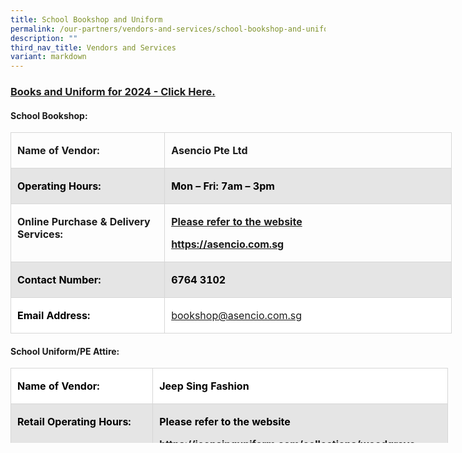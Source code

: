 ```yaml
---
title: School Bookshop and Uniform
permalink: /our-partners/vendors-and-services/school-bookshop-and-uniform/
description: ""
third_nav_title: Vendors and Services
variant: markdown
---
```

### **[Books and Uniform for 2024 - Click Here.](https://sites.google.com/moe.edu.sg/parentssupportwithwoodgrovesec/2024-preparation?authuser=0)** 
   
#### **School Bookshop:**

<table class="MsoNormalTable" border="0" cellspacing="0" cellpadding="0" width="706" style="width:529.5pt;border-collapse:collapse;mso-yfti-tbllook:1184;
 mso-padding-alt:0in 0in 0in 0in"><tbody><tr style="mso-yfti-irow:0;mso-yfti-firstrow:yes"><td width="242" valign="top" style="width:181.5pt;border:solid #D6D6D6 1.0pt;
  mso-border-alt:solid #D6D6D6 .25pt;mso-border-bottom-alt:solid #D6D6D6 .75pt;
  padding:1.5pt 7.5pt 1.5pt 7.5pt"><p class="MsoNormal"><b><span lang="EN-SG" style="mso-ansi-language:EN-SG">Name of Vendor:</span></b></p></td><td width="464" valign="top" style="width:348.0pt;border:solid #D6D6D6 1.0pt;
  border-left:none;mso-border-left-alt:solid #D6D6D6 .25pt;mso-border-alt:solid #D6D6D6 .25pt;
  mso-border-bottom-alt:solid #D6D6D6 .75pt;padding:1.5pt 7.5pt 1.5pt 7.5pt"><p class="MsoNormal"><b>Asencio Pte Ltd</b></p></td></tr><tr style="mso-yfti-irow:1"><td width="242" valign="top" style="width:181.5pt;border:solid #D6D6D6 1.0pt;
  border-top:none;mso-border-top-alt:solid #D6D6D6 .25pt;mso-border-alt:solid #D6D6D6 .25pt;
  mso-border-bottom-alt:solid #D6D6D6 .75pt;background:#E5E5E5;padding:1.5pt 7.5pt 1.5pt 7.5pt"><p class="MsoNormal"><b><span lang="EN-SG" style="color:black;mso-color-alt:windowtext;
  mso-ansi-language:EN-SG">Operating Hours:</span></b></p></td><td width="464" valign="top" style="width:348.0pt;border-top:none;border-left:
  none;border-bottom:solid #D6D6D6 1.0pt;border-right:solid #D6D6D6 1.0pt;
  mso-border-top-alt:solid #D6D6D6 .25pt;mso-border-left-alt:solid #D6D6D6 .25pt;
  mso-border-alt:solid #D6D6D6 .25pt;mso-border-bottom-alt:solid #D6D6D6 .75pt;
  background:#E5E5E5;padding:1.5pt 7.5pt 1.5pt 7.5pt"><p class="MsoNormal"><b><span lang="EN-SG" style="color:black;mso-color-alt:windowtext;
  mso-ansi-language:EN-SG">Mon – Fri: 7am – 3pm</span></b></p></td></tr><tr style="mso-yfti-irow:2"><td width="242" valign="top" style="width:181.5pt;border:solid #D6D6D6 1.0pt;
  border-top:none;mso-border-top-alt:solid #D6D6D6 .25pt;mso-border-alt:solid #D6D6D6 .25pt;
  mso-border-bottom-alt:solid #D6D6D6 .75pt;padding:1.5pt 7.5pt 1.5pt 7.5pt"><p class="MsoNormal"><b>Online Purchase &amp; Delivery Services:</b></p></td><td width="464" valign="top" style="width:348.0pt;border-top:none;border-left:
  none;border-bottom:solid #D6D6D6 1.0pt;border-right:solid #D6D6D6 1.0pt;
  mso-border-top-alt:solid #D6D6D6 .25pt;mso-border-left-alt:solid #D6D6D6 .25pt;
  mso-border-alt:solid #D6D6D6 .25pt;mso-border-bottom-alt:solid #D6D6D6 .75pt;
  padding:1.5pt 7.5pt 1.5pt 7.5pt"><p class="MsoNormal"><b><u>Please refer to the website</u></b></p><p class="MsoNormal"><b><span lang="EN-SG" style="mso-ansi-language:EN-SG"><a href="https://asencio.com.sg/">https://asencio.com.sg</a></span></b></p></td></tr><tr style="mso-yfti-irow:3"><td width="242" valign="top" style="width:181.5pt;border:solid #D6D6D6 1.0pt;
  border-top:none;mso-border-top-alt:solid #D6D6D6 .25pt;mso-border-alt:solid #D6D6D6 .25pt;
  mso-border-bottom-alt:solid #D6D6D6 .75pt;background:#E5E5E5;padding:1.5pt 7.5pt 1.5pt 7.5pt"><p class="MsoNormal"><b><span lang="EN-SG" style="color:black;mso-color-alt:windowtext;
  mso-ansi-language:EN-SG">Contact Number:</span></b></p></td><td width="464" valign="top" style="width:348.0pt;border-top:none;border-left:
  none;border-bottom:solid #D6D6D6 1.0pt;border-right:solid #D6D6D6 1.0pt;
  mso-border-top-alt:solid #D6D6D6 .25pt;mso-border-left-alt:solid #D6D6D6 .25pt;
  mso-border-alt:solid #D6D6D6 .25pt;mso-border-bottom-alt:solid #D6D6D6 .75pt;
  background:#E5E5E5;padding:1.5pt 7.5pt 1.5pt 7.5pt"><p class="MsoNormal"><b><span lang="EN-SG" style="color:black;mso-color-alt:windowtext;
  mso-ansi-language:EN-SG">6764 3102</span></b></p></td></tr><tr style="mso-yfti-irow:4;mso-yfti-lastrow:yes"><td width="242" valign="top" style="width:181.5pt;border:solid #D6D6D6 1.0pt;
  border-top:none;mso-border-top-alt:solid #D6D6D6 .25pt;mso-border-alt:solid #D6D6D6 .25pt;
  background:white;mso-background-themecolor:background1;padding:1.5pt 7.5pt 1.5pt 7.5pt"><p class="MsoNormal"><b><span lang="EN-SG" style="color:black;mso-color-alt:windowtext;
  mso-ansi-language:EN-SG">Email Address:</span></b><span style="background:
  #D9D9D9;mso-shading:white;mso-pattern:gray-15 auto"></span></p></td><td width="464" valign="top" style="width:348.0pt;border-top:none;border-left:
  none;border-bottom:solid #D6D6D6 1.0pt;border-right:solid #D6D6D6 1.0pt;
  mso-border-top-alt:solid #D6D6D6 .25pt;mso-border-left-alt:solid #D6D6D6 .25pt;
  mso-border-alt:solid #D6D6D6 .25pt;background:white;mso-background-themecolor:
  background1;padding:1.5pt 7.5pt 1.5pt 7.5pt"><p class="MsoNormal"><b><span style="color:black;mso-color-alt:windowtext"><a href="mailto:bookshop@asencio.com.sg"><span style="font-weight:normal">bookshop@asencio.com.sg</span></a></span></b><span style="background:#D9D9D9;mso-shading:white;mso-pattern:gray-15 auto"></span></p></td></tr></tbody></table>

#### **School Uniform/PE Attire:**

<table class="MsoNormalTable" border="0" cellspacing="0" cellpadding="0" width="700" style="width:525.0pt;background:white;border-collapse:collapse;mso-yfti-tbllook:
 1184;mso-padding-alt:0in 0in 0in 0in"><tbody><tr style="mso-yfti-irow:0;mso-yfti-firstrow:yes"><td width="241" valign="top" style="width:180.65pt;border:solid #D6D6D6 1.0pt;
  mso-border-alt:solid #D6D6D6 .25pt;mso-border-bottom-alt:solid #D6D6D6 .75pt;
  padding:1.5pt 7.5pt 1.5pt 7.5pt"><p class="MsoNormal"><b><span lang="EN-SG" style="color:black;mso-color-alt:windowtext;
  mso-ansi-language:EN-SG">Name of Vendor:</span></b></p></td><td width="459" valign="top" style="width:344.35pt;border:solid #D6D6D6 1.0pt;
  border-left:none;mso-border-left-alt:solid #D6D6D6 .25pt;mso-border-alt:solid #D6D6D6 .25pt;
  mso-border-bottom-alt:solid #D6D6D6 .75pt;padding:1.5pt 7.5pt 1.5pt 7.5pt"><p class="MsoNormal"><b><span lang="EN-SG" style="color:black;mso-color-alt:windowtext;
  mso-ansi-language:EN-SG">Jeep Sing Fashion</span></b></p></td></tr><tr style="mso-yfti-irow:1"><td width="241" valign="top" style="width:180.65pt;border:solid #D6D6D6 1.0pt;
  border-top:none;mso-border-top-alt:solid #D6D6D6 .25pt;mso-border-alt:solid #D6D6D6 .25pt;
  mso-border-bottom-alt:solid #D6D6D6 .75pt;background:#E5E5E5;padding:1.5pt 7.5pt 1.5pt 7.5pt"><p class="MsoNormal"><b><span lang="EN-SG" style="color:black;mso-color-alt:windowtext;
  mso-ansi-language:EN-SG">Retail Operating Hours:</span></b></p></td><td width="459" valign="top" style="width:344.35pt;border-top:none;border-left:
  none;border-bottom:solid #D6D6D6 1.0pt;border-right:solid #D6D6D6 1.0pt;
  mso-border-top-alt:solid #D6D6D6 .25pt;mso-border-left-alt:solid #D6D6D6 .25pt;
  mso-border-alt:solid #D6D6D6 .25pt;mso-border-bottom-alt:solid #D6D6D6 .75pt;
  background:#E5E5E5;padding:1.5pt 7.5pt 1.5pt 7.5pt"><p class="MsoNormal"><b><span style="color:black;mso-color-alt:windowtext">Please refer to the website</span></b></p><p class="MsoNormal"><b><span style="color:black;mso-color-alt:windowtext"><a href="https://jeepsinguniform.com">https://jeepsinguniform.com/collections/woodgrove-secondary-school</a></span></b></p></td></tr><tr style="mso-yfti-irow:2"><td width="241" valign="top" style="width:180.65pt;border:solid #D6D6D6 1.0pt;
  border-top:none;mso-border-top-alt:solid #D6D6D6 .25pt;mso-border-alt:solid #D6D6D6 .25pt;
  mso-border-bottom-alt:solid #D6D6D6 .75pt;background:transparent;padding:
  1.5pt 7.5pt 1.5pt 7.5pt"><p class="MsoNormal"><b><span lang="EN-SG" style="mso-ansi-language:EN-SG">Online Purchase &amp; Delivery Services:</span></b></p></td><td width="459" valign="top" style="width:344.35pt;border-top:none;border-left:
  none;border-bottom:solid #D6D6D6 1.0pt;border-right:solid #D6D6D6 1.0pt;
  mso-border-top-alt:solid #D6D6D6 .25pt;mso-border-left-alt:solid #D6D6D6 .25pt;
  mso-border-alt:solid #D6D6D6 .25pt;mso-border-bottom-alt:solid #D6D6D6 .75pt;
  background:transparent;padding:1.5pt 7.5pt 1.5pt 7.5pt"><p class="MsoNormal"><b>Please refer to the website</b></p><p class="MsoNormal"><b><a href="https://jeepsinguniform.com">https://jeepsinguniform.com</a></b><span lang="EN-GB" style="mso-ansi-language:EN-GB"></span></p></td></tr><tr style="mso-yfti-irow:3"><td width="241" valign="top" style="width:180.65pt;border:solid #D6D6D6 1.0pt;
  border-top:none;mso-border-top-alt:solid #D6D6D6 .25pt;mso-border-alt:solid #D6D6D6 .25pt;
  mso-border-bottom-alt:solid #D6D6D6 .75pt;background:#D9D9D9;mso-background-themecolor:
  background1;mso-background-themeshade:217;padding:1.5pt 7.5pt 1.5pt 7.5pt"><p class="MsoNormal"><b><span lang="EN-SG" style="color:black;mso-color-alt:windowtext;
  mso-ansi-language:EN-SG">Contact Number:</span></b></p></td><td width="459" valign="top" style="width:344.35pt;border-top:none;border-left:
  none;border-bottom:solid #D6D6D6 1.0pt;border-right:solid #D6D6D6 1.0pt;
  mso-border-top-alt:solid #D6D6D6 .25pt;mso-border-left-alt:solid #D6D6D6 .25pt;
  mso-border-alt:solid #D6D6D6 .25pt;mso-border-bottom-alt:solid #D6D6D6 .75pt;
  background:#D9D9D9;mso-background-themecolor:background1;mso-background-themeshade:
  217;padding:1.5pt 7.5pt 1.5pt 7.5pt"><p class="MsoNormal"><b><span lang="EN" style="color:black;mso-color-alt:windowtext;
  mso-ansi-language:EN">64563198, </span><span style="color:black;mso-color-alt:
  windowtext">64529723</span></b></p></td></tr><tr style="mso-yfti-irow:4;mso-yfti-lastrow:yes"><td width="241" valign="top" style="width:180.65pt;border:solid #D6D6D6 1.0pt;
  border-top:none;mso-border-top-alt:solid #D6D6D6 .25pt;mso-border-alt:solid #D6D6D6 .25pt;
  mso-border-bottom-alt:solid #D6D6D6 .75pt;background:white;mso-background-themecolor:
  background1;padding:1.5pt 7.5pt 1.5pt 7.5pt"><p class="MsoNormal"><b><span lang="EN-SG" style="color:black;mso-color-alt:windowtext;
  mso-ansi-language:EN-SG">Email Address:</span></b></p></td><td width="459" valign="top" style="width:344.35pt;border-top:none;border-left:
  none;border-bottom:solid #D6D6D6 1.0pt;border-right:solid #D6D6D6 1.0pt;
  mso-border-top-alt:solid #D6D6D6 .25pt;mso-border-left-alt:solid #D6D6D6 .25pt;
  mso-border-alt:solid #D6D6D6 .25pt;mso-border-bottom-alt:solid #D6D6D6 .75pt;
  background:white;mso-background-themecolor:background1;padding:1.5pt 7.5pt 1.5pt 7.5pt"><p class="MsoNormal"><b><span lang="EN-SG" style="color:black;mso-color-alt:windowtext;
  mso-ansi-language:EN-SG"><a href="mailto:sales@jeepsinguniform.com"><span lang="EN" style="mso-ansi-language:EN;font-weight:normal">sales@jeepsinguniform.com</span></a></span></b></p></td></tr></tbody></table>